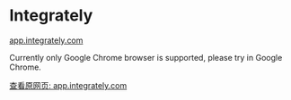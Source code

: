 # Integrately

[app.integrately.com](https://app.integrately.com/clone/eyJpZCI6Mzg0NTUzLCJ1Ijo3ODI4M301)

Currently only Google Chrome browser is supported, please try in Google Chrome.

[查看原网页: app.integrately.com](https://app.integrately.com/clone/eyJpZCI6Mzg0NTUzLCJ1Ijo3ODI4M301)